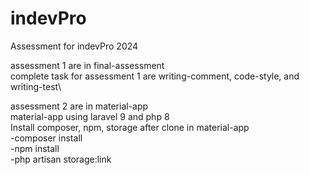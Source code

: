 # indevPro
Assessment for indevPro 2024

assessment 1 are in final-assessment\
complete task for assessment 1 are writing-comment, code-style, and writing-test\

assessment 2 are in material-app\
material-app using laravel 9 and php 8\
Install composer, npm, storage after clone in material-app\
-composer install\
-npm install\
-php artisan storage:link
